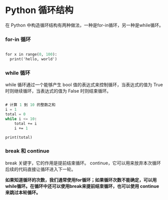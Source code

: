
# Python 循环结构

在 Python 中构造循环结构有两种做法，一种是for-in循环，另一种是while循环。

### for-in 循环

```scheme

for x in range(0, 100):
  print('hello, world')

```

### while 循环
while 循环通过一个能够产生 bool 值的表达式来控制循环，当表达式的值为 True 时则继续循环，当表达式的值为 False 时则结束循环。


```scheme

# 计算 1 到 10 的整数之和
i = 1
total = 0
while i <= 10:
    total += i
    i += 1

print(total)


```

### break 和 continue

break 关键字，它的作用是提前结束循环。
continue，它可以用来放弃本次循环后续的代码直接让循环进入下一轮。


**如果知道循环的次数，我们通常使用for循环；如果循环次数不能确定，可以用while循环。在循环中还可以使用break来提前结束循环，也可以使用 continue 来跳过本轮循环。**